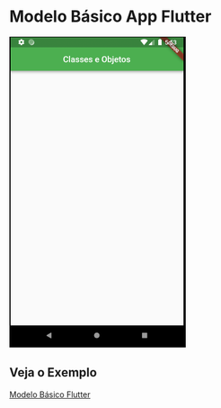 # Modelo Básico App Flutter

![App](https://github.com/ElizeuNunes/Senac/blob/master/aula4/Capturar.PNG)

## Veja o Exemplo

[Modelo Básico Flutter](modelo.dart)
